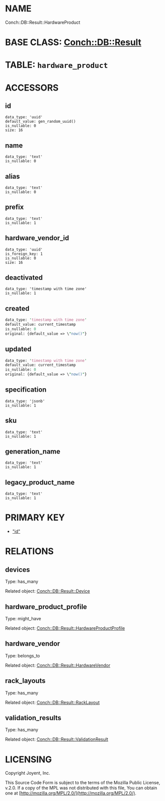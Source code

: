 # NAME

Conch::DB::Result::HardwareProduct

# BASE CLASS: [Conch::DB::Result](/conch/modules/Conch::DB::Result)

# TABLE: `hardware_product`

# ACCESSORS

## id

```
data_type: 'uuid'
default_value: gen_random_uuid()
is_nullable: 0
size: 16
```

## name

```
data_type: 'text'
is_nullable: 0
```

## alias

```
data_type: 'text'
is_nullable: 0
```

## prefix

```
data_type: 'text'
is_nullable: 1
```

## hardware\_vendor\_id

```
data_type: 'uuid'
is_foreign_key: 1
is_nullable: 0
size: 16
```

## deactivated

```
data_type: 'timestamp with time zone'
is_nullable: 1
```

## created

```perl
data_type: 'timestamp with time zone'
default_value: current_timestamp
is_nullable: 0
original: {default_value => \"now()"}
```

## updated

```perl
data_type: 'timestamp with time zone'
default_value: current_timestamp
is_nullable: 0
original: {default_value => \"now()"}
```

## specification

```
data_type: 'jsonb'
is_nullable: 1
```

## sku

```
data_type: 'text'
is_nullable: 1
```

## generation\_name

```
data_type: 'text'
is_nullable: 1
```

## legacy\_product\_name

```
data_type: 'text'
is_nullable: 1
```

# PRIMARY KEY

- ["id"](#id)

# RELATIONS

## devices

Type: has\_many

Related object: [Conch::DB::Result::Device](/conch/modules/Conch::DB::Result::Device)

## hardware\_product\_profile

Type: might\_have

Related object: [Conch::DB::Result::HardwareProductProfile](/conch/modules/Conch::DB::Result::HardwareProductProfile)

## hardware\_vendor

Type: belongs\_to

Related object: [Conch::DB::Result::HardwareVendor](/conch/modules/Conch::DB::Result::HardwareVendor)

## rack\_layouts

Type: has\_many

Related object: [Conch::DB::Result::RackLayout](/conch/modules/Conch::DB::Result::RackLayout)

## validation\_results

Type: has\_many

Related object: [Conch::DB::Result::ValidationResult](/conch/modules/Conch::DB::Result::ValidationResult)

# LICENSING

Copyright Joyent, Inc.

This Source Code Form is subject to the terms of the Mozilla Public License,
v.2.0. If a copy of the MPL was not distributed with this file, You can obtain
one at [http://mozilla.org/MPL/2.0/](http://mozilla.org/MPL/2.0/).
